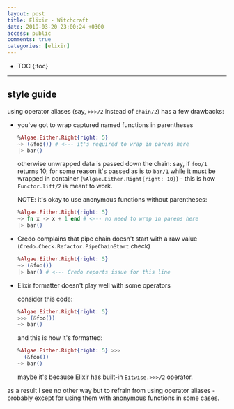 ```yaml
---
layout: post
title: Elixir - Witchcraft
date: 2019-03-20 23:00:24 +0300
access: public
comments: true
categories: [elixir]
---
```


<!-- more -->

* TOC
{:toc}
<hr>

style guide
-----------

using operator aliases (say, `>>>/2` instead of `chain/2`) has a few drawbacks:

- you've got to wrap captured named functions in parentheses

  ```elixir
  %Algae.Either.Right{right: 5}
  ~> (&foo()) # <--- it's required to wrap in parens here
  |> bar()
  ```

  otherwise unwrapped data is passed down the chain: say, if `foo/1` returns
  10, for some reason it's passed as is to `bar/1` while it must be wrapped in
  container (`%Algae.Either.Right{right: 10}`) - this is how `Functor.lift/2`
  is meant to work.

  NOTE: it's okay to use anonymous functions without parentheses:

  ```elixir
  %Algae.Either.Right{right: 5}
  ~> fn x -> x + 1 end # <--- no need to wrap in parens here
  |> bar()
  ```

- Credo complains that pipe chain doesn't start with a raw value
  (`Credo.Check.Refactor.PipeChainStart` check)

  ```elixir
  %Algae.Either.Right{right: 5}
  ~> (&foo())
  |> bar() # <--- Credo reports issue for this line
  ```

- Elixir formatter doesn't play well with some operators

  consider this code:

  ```elixir
  %Algae.Either.Right{right: 5}
  >>> (&foo())
  ~> bar()
  ```

  and this is how it's formatted:

  ```elixir
  %Algae.Either.Right{right: 5} >>>
    (&foo())
  ~> bar()
  ```

  maybe it's because Elixir has built-in `Bitwise.>>>/2` operator.

as a result I see no other way but to refrain from using operator aliases -
probably except for using them with anonymous functions in some cases.
